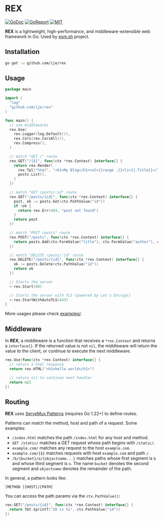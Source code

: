 # REX

[![GoDoc](https://godoc.org/github.com/ije/rex?status.svg)](https://godoc.org/github.com/ije/rex)
[![GoReport](https://goreportcard.com/badge/github.com/ije/rex)](https://goreportcard.com/report/github.com/ije/rex)
[![MIT](https://img.shields.io/badge/license-MIT-green)](./LICENSE)

**REX** is a lightweight, high-performance, and middleware-extensible web framework in Go. Used by [esm.sh](https://esm.sh) project.

## Installation

```bash
go get -u github.com/ije/rex
```

## Usage

```go
package main

import (
  "log"
  "github.com/ije/rex"
)

func main() {
  // use middlewares
  rex.Use(
    rex.Logger(log.Default()),
    rex.Cors(rex.CorsAll()),
    rex.Compress(),
  )

  // match "GET /" route
  rex.GET("/{$}", func(ctx *rex.Context) interface{} {
    return rex.Render(
      rex.Tpl("html", "<h1>My Blog</h1><ul>{{range .}}<li>{{.Title}}</li>{{end}}</ul>"),
      posts.List(),
    )
  })

  // match "GET /posts/:id" route
  rex.GET("/posts/{id}", func(ctx *rex.Context) interface{} {
    post, ok := posts.Get(ctx.PathValue("id"))
    if !ok {
      return rex.Err(404, "post not found")
    }
    return post
  })

  // match "POST /posts" route
  rex.POST("/posts", func(ctx *rex.Context) interface{} {
    return posts.Add(ctx.FormValue("title"), ctx.FormValue("author"), ctx.FormValue("content"))
  })

  // match "DELETE /posts/:id" route
  rex.DELETE("/posts/{id}", func(ctx *rex.Context) interface{} {
    ok := posts.Delete(ctx.PathValue("id"))
    return ok
  })

  // Starts the server
  <-rex.Start(80)

  // Starts the server with TLS (powered by Let's Encrypt)
  <-rex.StartWithAutoTLS(443)
}
```

More usages please check [examples/](./examples).

## Middleware

In **REX**, a middleware is a function that receives a `*rex.Context` and returns a `interface{}`. If the returned value is not `nil`, the middleware will return the value to the client, or continue to execute the next middleware.

```go
rex.Use(func(ctx *rex.Context) interface{} {
  // return a html response
  return rex.HTML("<h1>hello world</h1>")

  // return nil to continue next handler
  return nil
})
```

## Routing

**REX** uses [ServeMux Patterns](https://pkg.go.dev/net/http#hdr-Patterns) (requires Go 1.22+) to define routes.

Patterns can match the method, host and path of a request. Some examples:

- `/index.html` matches the path `/index.html` for any host and method.
- `GET /static/` matches a GET request whose path begins with `/static/`.
- `example.com/` matches any request to the host `example.com`.
- `example.com/{$}` matches requests with host `example.com` and path `/`.
- `/b/{bucket}/o/{objectname...}` matches paths whose first segment is `b` and whose third segment is `o`. The name `bucket` denotes the second segment and `objectname` denotes the remainder of the path.

In general, a pattern looks like:
```
[METHOD ][HOST]/[PATH]
```

You can access the path params via the `ctx.PathValue()`:

```go
rex.GET("/posts/{id}", func(ctx *rex.Context) interface{} {
  return fmt.Sprintf("ID is %s", ctx.PathValue("id"))
})
```
